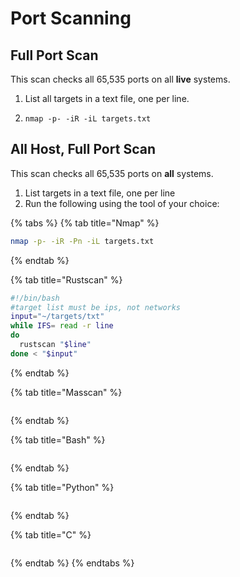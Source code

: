 # Port Scanning

## Full Port Scan

 This scan checks all 65,535 ports on all **live** systems.

1. List all targets in a text file, one per line.
2. ```
   nmap -p- -iR -iL targets.txt
   ```

## All Host, Full Port Scan

This scan checks all 65,535 ports on **all** systems.

1. List targets in a text file, one per line
2. Run the following using the tool of your choice:

{% tabs %}
{% tab title="Nmap" %}
```bash
nmap -p- -iR -Pn -iL targets.txt
```
{% endtab %}

{% tab title="Rustscan" %}
```bash
#!/bin/bash
#target list must be ips, not networks
input="~/targets/txt"
while IFS= read -r line
do
  rustscan "$line"
done < "$input"
```
{% endtab %}

{% tab title="Masscan" %}
```text

```
{% endtab %}

{% tab title="Bash" %}
```text

```
{% endtab %}

{% tab title="Python" %}
```text

```
{% endtab %}

{% tab title="C" %}
```text

```
{% endtab %}
{% endtabs %}

